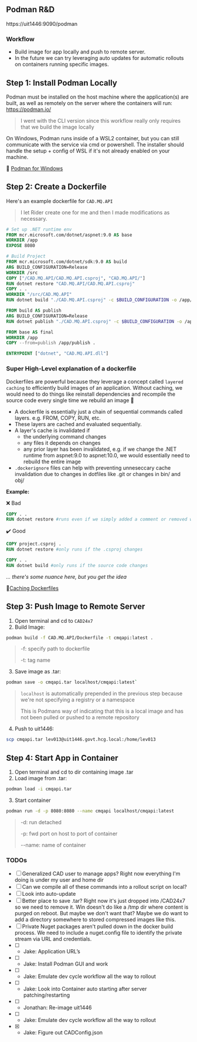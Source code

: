 ## Podman R&D
https://uit1446:9090/podman

### Workflow
- Build image for app locally and push to remote server.
- In the future we can try leveraging auto updates for automatic rollouts on containers running specific images.

## Step 1: Install Podman Locally
Podman must be installed on the host machine where the application(s) are built, as well as remotely on the server where the containers will run: https://podman.io/

> I went with the CLI version since this workflow really only requires that we build the image locally

On Windows, Podman runs inside of a WSL2 container, but you can still communicate with the service via cmd or powershell. The installer should handle the setup + config of WSL if it's not already enabled on your machine.

📝 [Podman for Windows](https://github.com/containers/podman/blob/main/docs/tutorials/podman-for-windows.md)

## Step 2: Create a Dockerfile 
Here's an example dockerfile for `CAD.MQ.API`
> I let Rider create one for me and then I made modifications as necessary.

```dockerfile
# Set up .NET runtime env
FROM mcr.microsoft.com/dotnet/aspnet:9.0 AS base
WORKDIR /app
EXPOSE 8080

# Build Project
FROM mcr.microsoft.com/dotnet/sdk:9.0 AS build
ARG BUILD_CONFIGURATION=Release
WORKDIR /src 
COPY ["/CAD.MQ.API/CAD.MQ.API.csproj", "CAD.MQ.API/"]
RUN dotnet restore "CAD.MQ.API/CAD.MQ.API.csproj"
COPY . .
WORKDIR "/src/CAD.MQ.API"
RUN dotnet build "./CAD.MQ.API.csproj" -c $BUILD_CONFIGURATION -o /app/build

FROM build AS publish
ARG BUILD_CONFIGURATION=Release
RUN dotnet publish "./CAD.MQ.API.csproj" -c $BUILD_CONFIGURATION -o /app/publish /p:UseAppHost=false

FROM base AS final
WORKDIR /app
COPY --from=publish /app/publish .

ENTRYPOINT ["dotnet", "CAD.MQ.API.dll"]
```
### Super High-Level explanation of a dockerfile

Dockerfiles are powerful because they leverage a concept called `layered caching` to efficiently build images of an application. Without caching, we would need to do things like reinstall dependencies and recompile the source code every single time we rebuild an image 🫣

- A dockerfile is essentially just a chain of sequential commands called layers. e.g. FROM, COPY, RUN, etc.
- These layers are cached and evaluated sequentially.
- A layer's cache is invalidated if
    - the underlying command changes
    - any files it depends on changes
    - any prior layer has been invalidated, e.g. if we change the .NET runtime from aspnet:9.0 to aspnet:10.0, we would essentially need to rebuild the entire image
- `.dockerignore` files can help with preventing unneseccary cache invalidation due to changes in dotfiles like .git or changes in bin/ and obj/
 
**Example:**

❌ Bad
```dockerfile
COPY . .
RUN dotnet restore #runs even if we simply added a comment or removed whitespace 
```

✔️ Good 
```dockerfile
COPY project.csproj .
RUN dotnet restore #only runs if the .csproj changes 

COPY . .
RUN dotnet build #only runs if the source code changes
```
*... there's some nuance here, but you get the idea*

📝[Caching Dockerfiles](https://docs.docker.com/build/cache/)

## Step 3: Push Image to Remote Server
1. Open terminal and cd to `CAD24x7`
2. Build Image: 
```bash
podman build -f CAD.MQ.API/Dockerfile -t cmqapi:latest .
```
> -f: specify path to dockerfile
>
> -t: tag name

3. Save image as .tar:
```bash
podman save -o cmqapi.tar localhost/cmqapi:latest`
```
> `localhost` is automatically prepended in the previous step because we're not specifying a registry or a namespace
>
> This is Podmans way of indicating that this is a local image and has not been pulled or pushed to a remote repository

4. Push to uit1446:
```bash
scp cmqapi.tar lev013@uit1446.govt.hcg.local:/home/lev013
```

## Step 4: Start App in Container
1. Open terminal and cd to dir containing image .tar
2. Load image from .tar:
```bash
podman load -i cmqapi.tar
```
3. Start container
```bash
podman run -d -p 8080:8080 --name cmqapi localhost/cmqapi:latest
```
> -d: run detached
> 
> -p: fwd port on host to port of container
> 
> --name: name of container

### TODOs 
- [ ] Generalized CAD user to manage apps? Right now everything I'm doing is under my user and home dir
- [ ] Can we compile all of these commands into a rollout script on local?
- [ ] Look into auto-update
- [ ] Better place to save .tar? Right now it's just dropped into /CAD24x7 so we need to remove it. Win doesn't do like a /tmp dir where content is purged on reboot. But maybe we don't want that? Maybe we do want to add a directory somewhere to stored compressed images like this.
- [ ] Private Nuget packages aren't pulled down in the docker build process. We need to include a nuget.config file to identify the private stream via URL and credentials.
- [ ] - Jake: Application URL’s
- [ ] - Jake: Install Podman GUI and work
- [ ] - Jake: Emulate dev cycle workflow all the way to rollout
- [ ] - Jake: Look into Container auto starting after server patching/restarting
- [ ] - Jonathan: Re-image uit1446
- [ ] - Jake: Emulate dev cycle workflow all the way to rollout
- [x] - Jake: Figure out CADConfig.json

